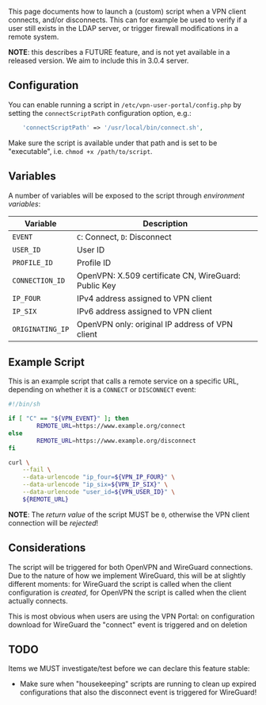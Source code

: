 This page documents how to launch a (custom) script when a VPN client connects, 
and/or disconnects. This can for example be used to verify if a user still 
exists in the LDAP server, or trigger firewall modifications in a remote 
system.

**NOTE**: this describes a FUTURE feature, and is not yet available in a 
released version. We aim to include this in 3.0.4 server.

## Configuration

You can enable running a script in `/etc/vpn-user-portal/config.php` by setting
the `connectScriptPath` configuration option, e.g.:

```php
    'connectScriptPath' => '/usr/local/bin/connect.sh',
```

Make sure the script is available under that path and is set to be 
"executable", i.e. `chmod +x /path/to/script`.

## Variables

A number of variables will be exposed to the script through 
_environment variables_:

| Variable         | Description                                          |
| ---------------- | ---------------------------------------------------- |
| `EVENT`          | `C`: Connect, `D`: Disconnect                        |
| `USER_ID`        | User ID                                              |
| `PROFILE_ID`     | Profile ID                                           |
| `CONNECTION_ID`  | OpenVPN: X.509 certificate CN, WireGuard: Public Key |
| `IP_FOUR`        | IPv4 address assigned to VPN client                  |
| `IP_SIX`         | IPv6 address assigned to VPN client                  |
| `ORIGINATING_IP` | OpenVPN only: original IP address of VPN client      |

## Example Script

This is an example script that calls a remote service on a specific URL, 
depending on whether it is a `CONNECT` or `DISCONNECT` event:

```bash
#!/bin/sh

if [ "C" == "${VPN_EVENT}" ]; then
        REMOTE_URL=https://www.example.org/connect
else
        REMOTE_URL=https://www.example.org/disconnect
fi

curl \
    --fail \
    --data-urlencode "ip_four=${VPN_IP_FOUR}" \
    --data-urlencode "ip_six=${VPN_IP_SIX}" \
    --data-urlencode "user_id=${VPN_USER_ID}" \
    ${REMOTE_URL}
```

**NOTE**: The _return value_ of the script MUST be `0`, otherwise the VPN 
client connection will be _rejected_!

## Considerations

The script will be triggered for both OpenVPN and WireGuard connections. Due to 
the nature of how we implement WireGuard, this will be at slightly different
moments: for WireGuard the script is called when the client configuration is
_created_, for OpenVPN the script is called when the client actually connects.

This is most obvious when users are using the VPN Portal: on configuration 
download for WireGuard the "connect" event is triggered and on deletion 

## TODO

Items we MUST investigate/test before we can declare this feature stable:

* Make sure when "housekeeping" scripts are running to clean up expired 
  configurations that also the disconnect event is triggered for WireGuard!
